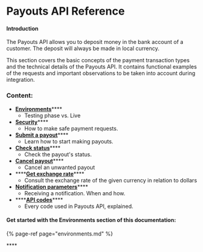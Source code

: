 # Payouts API Reference

#### Introduction

The Payouts API allows you to deposit money in the bank account of a customer. The deposit will always be made in local currency.

This section covers the basic concepts of the payment transaction types and the technical details of the Payouts API. It contains functional examples of the requests and important observations to be taken into account during integration.

### Content:

* [**Environments**](environments.md)\*\*\*\*
  * Testing phase vs. Live
* [**Security**](security.md)\*\*\*\*
  * How to make safe payment requests.
* [**Submit a payout**](payouts/)\*\*\*\*
  * Learn how to start making payouts.
* [**Check status**](check-status.md)\*\*\*\*
  * Check the payout's status.
* [**Cancel payout**](cancel-payout.md)\*\*\*\*
  * Cancel an unwanted payout
* \*\*\*\*[**Get exchange rate**](get-exchange-rate.md)\*\*\*\*
  * Consult the exchange rate of the given currency in relation to dollars
* [**Notification parameters**](notification-parameters.md)\*\*\*\*
  * Receiving a notification. When and how.
* \*\*\*\*[**API codes**](error-codes-reference.md)\*\*\*\*
  * Every code used in Payouts API, explained.



#### Get started with the Environments section of this documentation:

{% page-ref page="environments.md" %}





\*\*\*\*




